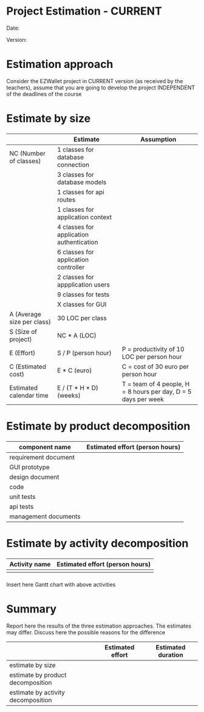 # Project Estimation - CURRENT
Date:

Version:


# Estimation approach
Consider the EZWallet  project in CURRENT version (as received by the teachers), assume that you are going to develop the project INDEPENDENT of the deadlines of the course
# Estimate by size
### 
|                               | Estimate                                  | Assumption                     
| ----------------------------- | ----------------------------------------- | ---------------------------------
| NC (Number of classes)        | 1 classes for database connection         | 
|                               | 3 classes for database models             |
|                               | 1 classes for api routes                  |
|                               | 1 classes for application context         |
|                               | 4 classes for application authentication  |
|                               | 6 classes for application controller      |
|                               | 2 classes for appplication users          |
|                               | 9 classes for tests                       |       
|                               | X classes for GUI                         |        
| A (Average size per class)    | 30 LOC per class                          | 
| S (Size of project)           | NC * A            (LOC)                   |
| E (Effort)                    | S / P             (person hour)           | P = productivity of 10 LOC per person hour  
| C (Estimated cost)            | E * C             (euro)                  | C = cost of 30 euro per person hour   
| Estimated calendar time       | E / (T * H * D)   (weeks)                 | T = team of 4 people, H = 8 hours per day, D = 5 days per week         
 
# Estimate by product decomposition
### 
|         component name    | Estimated effort (person hours)   |             
| ----------- | ------------------------------- | 
|requirement document    | |
| GUI prototype ||
|design document ||
|code ||
| unit tests ||
| api tests ||
| management documents  ||



# Estimate by activity decomposition
### 
|         Activity name    | Estimated effort (person hours)   |             
| ----------- | ------------------------------- | 
| | |
###
Insert here Gantt chart with above activities

# Summary

Report here the results of the three estimation approaches. The  estimates may differ. Discuss here the possible reasons for the difference

|             | Estimated effort                        |   Estimated duration |          
| ----------- | ------------------------------- | ---------------|
| estimate by size ||
| estimate by product decomposition ||
| estimate by activity decomposition ||




